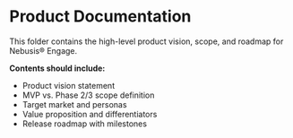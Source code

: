 # Product Documentation

This folder contains the high-level product vision, scope, and roadmap for Nebusis® Engage.

**Contents should include:**
- Product vision statement
- MVP vs. Phase 2/3 scope definition
- Target market and personas
- Value proposition and differentiators
- Release roadmap with milestones

